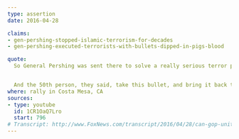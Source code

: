 ```yaml
---
type: assertion
date: 2016-04-28

claims:
- gen-pershing-stopped-islamic-terrorism-for-decades
- gen-pershing-executed-terrorists-with-bullets-dipped-in-pigs-blood

quote:
  So General Pershing was sent there to solve a really serious terror problem.  They caught 50 radical Islamic terrorists.  They caught them.  They took the 50, they lined them up.  They took a pig and then they took a second pig.  And they cut the pig open.  And they took the bullets from the rifles, and they dumped the bullets into the pigs, and they swashed it around.  And then they took the bullets and shot 49 of the 50 people.


  And the 50th person, they said, take this bullet, and bring it back to all of the people causing the problem and tell them what happened tonight.  He took the bullet.  He brought it back, that 50th person.  And for 42 years, they didn't have a problem with radical Islamic terrorism, folks, OK?  Believe me.
where: rally in Costa Mesa, CA
sources:
- type: youtube
  id: 1CR1OaQ7Lro
  start: 796
# Transcript: http://www.FoxNews.com/transcript/2016/04/28/can-gop-unite-behind-any-candidate.html
---
```

